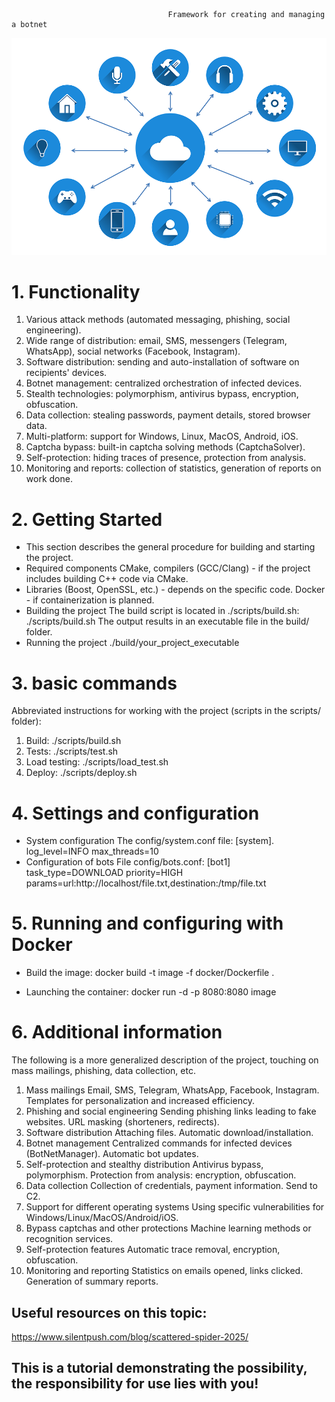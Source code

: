                                        Framework for creating and managing a botnet 
![](./scr/IoT_M2M_communication.png)

# 1. Functionality
 1. Various attack methods (automated messaging, phishing, social engineering).
 2. Wide range of distribution: email, SMS, messengers (Telegram, WhatsApp), social networks (Facebook, Instagram).
 3. Software distribution: sending and auto-installation of software on recipients' devices.
 4. Botnet management: centralized orchestration of infected devices.
 5. Stealth technologies: polymorphism, antivirus bypass, encryption, obfuscation.
 6. Data collection: stealing passwords, payment details, stored browser data.
 7. Multi-platform: support for Windows, Linux, MacOS, Android, iOS.
 8. Captcha bypass: built-in captcha solving methods (CaptchaSolver).
 9. Self-protection: hiding traces of presence, protection from analysis.
 10. Monitoring and reports: collection of statistics, generation of reports on work done.

# 2. Getting Started
- This section describes the general procedure for building and starting the project.
- Required components
CMake, compilers (GCC/Clang) - if the project includes building C++ code via CMake.
- Libraries (Boost, OpenSSL, etc.) - depends on the specific code.
Docker - if containerization is planned.
- Building the project
The build script is located in ./scripts/build.sh:
./scripts/build.sh
The output results in an executable file in the build/ folder.
- Running the project
./build/your_project_executable
# 3. basic commands
Abbreviated instructions for working with the project (scripts in the scripts/ folder):
1. Build:
./scripts/build.sh
2. Tests:
./scripts/test.sh
3. Load testing:
./scripts/load_test.sh
4. Deploy:
./scripts/deploy.sh
# 4. Settings and configuration
-  System configuration
The config/system.conf file:
[system].
log_level=INFO
max_threads=10
-  Configuration of bots
File config/bots.conf:
[bot1]
task_type=DOWNLOAD
priority=HIGH
params=url:http://localhost/file.txt,destination:/tmp/file.txt
# 5. Running and configuring with Docker
 - Build the image:
docker build -t image -f docker/Dockerfile .

 - Launching the container:
docker run -d -p 8080:8080 image

# 6. Additional information
The following is a more generalized description of the project, touching on mass mailings, phishing, data collection, etc.

1. Mass mailings
Email, SMS, Telegram, WhatsApp, Facebook, Instagram.
Templates for personalization and increased efficiency.
2. Phishing and social engineering
Sending phishing links leading to fake websites.
URL masking (shorteners, redirects).
3. Software distribution
Attaching files.
Automatic download/installation.
4. Botnet management
Centralized commands for infected devices (BotNetManager).
Automatic bot updates.
5. Self-protection and stealthy distribution
Antivirus bypass, polymorphism.
Protection from analysis: encryption, obfuscation.
6. Data collection
Collection of credentials, payment information.
Send to C2.
7. Support for different operating systems
Using specific vulnerabilities for Windows/Linux/MacOS/Android/iOS.
8. Bypass captchas and other protections
Machine learning methods or recognition services.
9. Self-protection features
Automatic trace removal, encryption, obfuscation.
10. Monitoring and reporting
Statistics on emails opened, links clicked.
Generation of summary reports.


## Useful resources on this topic:
https://www.silentpush.com/blog/scattered-spider-2025/ 

## This is a tutorial demonstrating the possibility, the responsibility for use lies with you!
